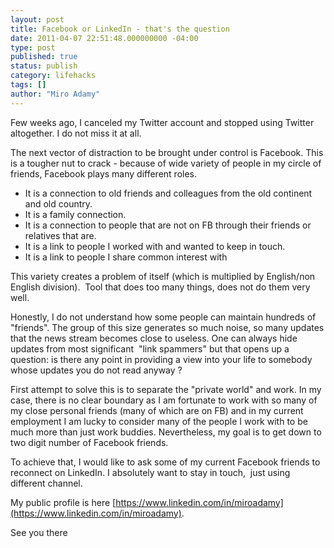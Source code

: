 ```yaml
---
layout: post
title: Facebook or LinkedIn - that's the question
date: 2011-04-07 22:51:48.000000000 -04:00
type: post
published: true
status: publish
category: lifehacks
tags: []
author: "Miro Adamy"
---
```

<p>Few weeks ago, I canceled my Twitter account and stopped using Twitter altogether. I do not miss it at all.</p>
<p>The next vector of distraction to be brought under control is Facebook. This is a tougher nut to crack - because of wide variety of people in my circle of friends, Facebook plays many different roles.</p>

* It is a connection to old friends and colleagues from the old continent and old country.
* It is a family connection.
* It is a connection to people that are not on FB through their friends or relatives that are.
* It is a link to people I worked with and wanted to keep in touch.
* It is a link to people I share common interest with


<p>This variety creates a problem of itself (which is multiplied by English/non English division).  Tool that does too many things, does not do them very well.</p>

<p>Honestly, I do not understand how some people can maintain hundreds of "friends". The group of this size generates so much noise, so many updates that the news stream becomes close to useless. One can always hide updates from most significant  "link spammers" but that opens up a question: is there any point in providing a view into your life to somebody whose updates you do not read anyway ?</p>

<p>First attempt to solve this is to separate the "private world" and work. In my case, there is no clear boundary as I am fortunate to work with so many of my close personal friends (many of which are on FB) and in my current employment I am lucky to consider many of the people I work with to be much more than just work buddies. Nevertheless, my goal is to get down to two digit number of Facebook friends.</p>

<p>To achieve that, I would like to ask some of my current Facebook friends to reconnect on LinkedIn. I absolutely want to stay in touch,  just using different channel.</p>

My public profile is here [https://www.linkedin.com/in/miroadamy](https://www.linkedin.com/in/miroadamy).

<p>See you there</p>

